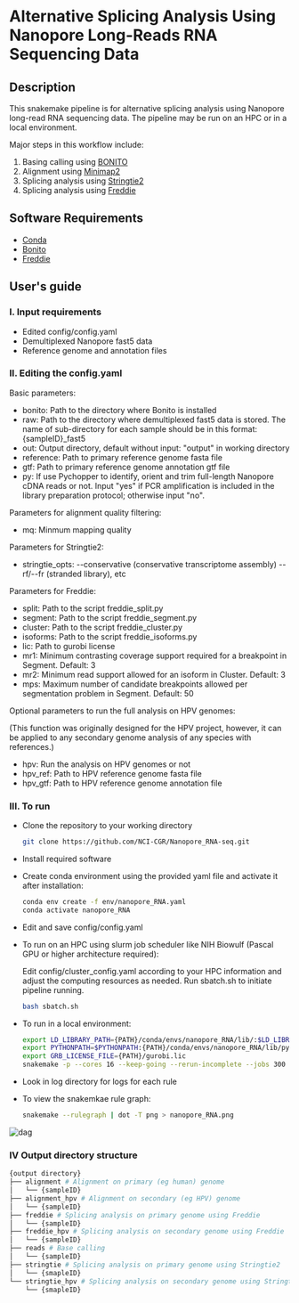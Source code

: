 # Alternative Splicing Analysis Using Nanopore Long-Reads RNA Sequencing Data

## Description
This snakemake pipeline is for alternative splicing analysis using Nanopore long-read RNA sequencing data. The pipeline may be run on an HPC or in a local environment.

Major steps in this workflow include:

1) Basing calling using [BONITO](https://github.com/nanoporetech/bonito)
2) Alignment using [Minimap2](https://github.com/lh3/minimap2)
3) Splicing analysis using [Stringtie2](https://github.com/skovaka/stringtie2)
4) Splicing analysis using [Freddie](https://github.com/vpc-ccg/freddie)

## Software Requirements
* [Conda](https://conda.io/projects/conda/en/latest/user-guide/install/index.html)
* [Bonito](https://github.com/nanoporetech/bonito)
* [Freddie](https://github.com/vpc-ccg/freddie)

## User's guide
### I. Input requirements
* Edited config/config.yaml
* Demultiplexed Nanopore fast5 data
* Reference genome and annotation files

### II. Editing the config.yaml
Basic parameters:
* bonito: Path to the directory where Bonito is installed
* raw: Path to the directory where demultiplexed fast5 data is stored. The name of sub-directory for each sample should be in this format: {sampleID}_fast5
* out: Output directory, default without input: "output" in working directory
* reference: Path to primary reference genome fasta file
* gtf: Path to primary reference genome annotation gtf file
* py: If use Pychopper to identify, orient and trim full-length Nanopore cDNA reads or not. Input "yes" if PCR amplification is included in the library preparation protocol; otherwise input "no".

Parameters for alignment quality filtering:
* mq: Minmum mapping quality

Parameters for Stringtie2:
* stringtie_opts: --conservative (conservative transcriptome assembly) --rf/--fr (stranded library), etc

Parameters for Freddie:
* split: Path to the script freddie_split.py
* segment: Path to the script freddie_segment.py
* cluster: Path to the script freddie_cluster.py
* isoforms: Path to the script freddie_isoforms.py
* lic: Path to gurobi license
* mr1: Minimum contrasting coverage support required for a breakpoint in Segment. Default: 3
* mr2: Minimum read support allowed for an isoform in Cluster. Default: 3
* mps: Maximum number of candidate breakpoints allowed per segmentation problem in Segment. Default: 50


Optional parameters to run the full analysis on HPV genomes:

(This function was originally designed for the HPV project, however, it can be applied to any secondary genome analysis of any species with references.)

* hpv: Run the analysis on HPV genomes or not
* hpv_ref: Path to HPV reference genome fasta file
* hpv_gtf: Path to HPV reference genome annotation file

### III. To run
* Clone the repository to your working directory
  ```bash
  git clone https://github.com/NCI-CGR/Nanopore_RNA-seq.git
  ```
* Install required software
* Create conda environment using the provided yaml file and activate it after installation:
  ```bash
  conda env create -f env/nanopore_RNA.yaml
  conda activate nanopore_RNA
  ```
* Edit and save config/config.yaml
* To run on an HPC using slurm job scheduler like NIH Biowulf (Pascal GPU or higher architecture required):

  Edit config/cluster_config.yaml according to your HPC information and adjust the computing resources as needed. Run sbatch.sh to initiate pipeline running.
  ```bash
  bash sbatch.sh
  ```
* To run in a local environment:
  ```bash
  export LD_LIBRARY_PATH={PATH}/conda/envs/nanopore_RNA/lib/:$LD_LIBRARY_PATH
  export PYTHONPATH=$PYTHONPATH:{PATH}/conda/envs/nanopore_RNA/lib/python3.7/site-packages/
  export GRB_LICENSE_FILE={PATH}/gurobi.lic
  snakemake -p --cores 16 --keep-going --rerun-incomplete --jobs 300 --latency-wait 120 all
  ```
* Look in log directory for logs for each rule
* To view the snakemkae rule graph:
  ```bash
  snakemake --rulegraph | dot -T png > nanopore_RNA.png
  ````
![dag](https://github.com/NCI-CGR/Nanopore_RNA-seq/blob/master/nanopore_RNA.png)

### IV Output directory structure
```bash
{output directory}
├── alignment # Alignment on primary (eg human) genome
│   └── {sampleID}
├── alignment_hpv # Alignment on secondary (eg HPV) genome
│   └── {sampleID}
├── freddie # Splicing analysis on primary genome using Freddie
│   └── {sampleID}
├── freddie_hpv # Splicing analysis on secondary genome using Freddie
│   └── {sampleID}
├── reads # Base calling
│   └── {sampleID}
├── stringtie # Splicing analysis on primary genome using Stringtie2
│   └── {smapleID}
└── stringtie_hpv # Splicing analysis on secondary genome using Stringtie2
    └── {smapleID}
```
